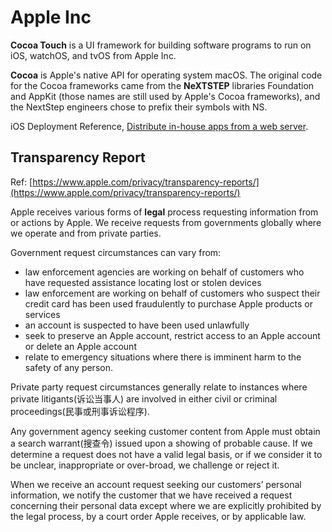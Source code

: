 # Apple Inc

**Cocoa Touch** is a UI framework for building software programs to run on iOS, watchOS, and tvOS from Apple Inc.

**Cocoa** is Apple's native API for operating system macOS. The original code for the Cocoa frameworks came from the **NeXTSTEP** libraries Foundation and AppKit \(those names are still used by Apple's Cocoa frameworks\), and the NextStep engineers chose to prefix their symbols with NS.

iOS Deployment Reference, [Distribute in-house apps from a web server](https://help.apple.com/deployment/ios/?lang=en#/apda0e3426d7).

## Transparency Report

Ref: [https://www.apple.com/privacy/transparency-reports/](https://www.apple.com/privacy/transparency-reports/)

Apple receives various forms of **legal** process requesting information from or actions by Apple. We receive requests from governments globally where we operate and from private parties.

Government request circumstances can vary from:

* law enforcement agencies are working on behalf of customers who have requested assistance locating lost or stolen devices
* law enforcement are working on behalf of customers who suspect their credit card has been used fraudulently to purchase Apple products or services
* an account is suspected to have been used unlawfully
* seek to preserve an Apple account, restrict access to an Apple account or delete an Apple account
* relate to emergency situations where there is imminent harm to the safety of any person.

Private party request circumstances generally relate to instances where private litigants\(诉讼当事人\) are involved in either civil or criminal proceedings\(民事或刑事诉讼程序\).

Any government agency seeking customer content from Apple must obtain a search warrant\(搜查令\) issued upon a showing of probable cause. If we determine a request does not have a valid legal basis, or if we consider it to be unclear, inappropriate or over-broad, we challenge or reject it.

When we receive an account request seeking our customers’ personal information, we notify the customer that we have received a request concerning their personal data except where we are explicitly prohibited by the legal process, by a court order Apple receives, or by applicable law.

